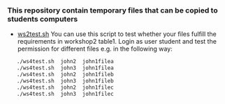 ### This repository contain temporary files that can be copied to students computers

* [ws2test.sh](ws2test.sh)
  You can use this script to test whether your files fulfill the requirements in workshop2 table1.
  Login as user student and test the permission for different files e.g. in the following way:
````bash
   ./ws4test.sh  john2  john1filea
   ./ws4test.sh  john3  john1filea
   ./ws4test.sh  john2  john1fileb
   ./ws4test.sh  john3  john1fileb
   ./ws4test.sh  john2  john1filec
   ./ws4test.sh  john3  john1filec
````



